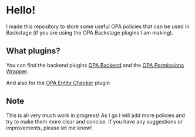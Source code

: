 # Hello!

I made this repository to store some useful OPA policies that can be used in Backstage (if you are using the OPA Backstage plugins I am making).

## What plugins?

You can find the backend plugins [OPA Backend](https://github.com/Parsifal-M/brewed-backstage/tree/main/plugins/opa-backend) and the [OPA Permissions Wrapper](https://github.com/Parsifal-M/brewed-backstage/tree/main/plugins/opa-permissions-wrapper).

And also for the [OPA Entity Checker](https://github.com/Parsifal-M/brewed-backstage/tree/main/plugins/opa-entity-checker) plugin

## Note

This is all very much work in progress! As I go I will add more policies and try to make them more clear and concise. If you have any suggestions or improvements, please let me know!